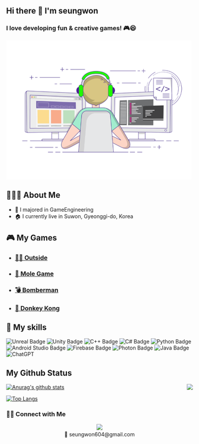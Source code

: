 <h2> Hi there 👋 I'm seungwon </h2>

<h3> I love developing fun & creative games! 🎮😆 </h3>

<img align="center" alt="GIF" src="https://raw.githubusercontent.com/devSouvik/devSouvik/master/gif3.gif" width="500"/>

## 👨🏻‍💻 About Me 

<!--
**SeungwWon-git/SeungWon** is a ✨ _special_ ✨ repository because its `README.md` (this file) appears on your GitHub profile.

Here are some ideas to get you started:

- 🔭 I’m currently working on ...
- 🌱 I’m currently learning ...
- 👯 I’m looking to collaborate on ...
- 🤔 I’m looking for help with ...
- 💬 Ask me about ...
- 📫 How to reach me: ...
- 😄 Pronouns: ...
- ⚡ Fun fact: ...
-->

- 🥇 I majored in GameEngineering
- 🏠 I currently live in Suwon, Gyeonggi-do, Korea


## 🎮 My Games
  * ### [**🧟‍♂️ Outside**](https://github.com/SeungWon-git/Outside/blob/main/JungSeungWon/README.md)
  * ### [**🔨 Mole Game**](https://github.com/SeungWon-git/Mole-Game/blob/main/README.md)
  * ### [**💣 Bomberman**](https://github.com/SeungWon-git/Bomberman_project/blob/main/README.md)
  * ### [**🦍 Donkey Kong**](https://github.com/SeungWon-git/Window-Programming/blob/main/README.md)

## 💫 My skills

![Unreal Badge](https://img.shields.io/badge/Unreal-0E1128?style=for-the-badge&logo=unrealengine&logoColor=white)
![Unity Badge](https://img.shields.io/badge/Unity-FFFFFF?style=for-the-badge&logo=unity&logoColor=black)
![C++ Badge](https://img.shields.io/badge/C++-5294E2?style=for-the-badge&logo=cplusplus&logoColor=white)
![C# Badge](https://custom-icon-badges.demolab.com/badge/C%23-F7DF1E?style=for-the-badge&logo=csharp&logoColor=black)
![Python Badge](https://img.shields.io/badge/Python-3776AB?style=for-the-badge&logo=python&logoColor=white)
![Android Studio Badge](https://img.shields.io/badge/Android_Studio-3DDC84?style=for-the-badge&logo=androidstudio&logoColor=white)
![Firebase Badge](https://img.shields.io/badge/Firebase-DD2C00?style=for-the-badge&logo=firebase&logoColor=white)
![Photon Badge](https://img.shields.io/badge/Photon-004480?style=for-the-badge&logo=photon&logoColor=white)
![Java Badge](https://custom-icon-badges.demolab.com/badge/Java-007396?style=for-the-badge&logo=java&logoColor=white)
![ChatGPT](https://img.shields.io/badge/chatGPT-74aa9c?style=for-the-badge&logo=openai&logoColor=white)

## My Github Status

<img align='right' src="http://mazassumnida.wtf/api/v2/generate_badge?boj=monkeyman604">

[![Anurag's github stats](https://github-readme-stats.vercel.app/api?username=SeungWon-git&show_icons=true&theme=tokyonight)](https://github.com/anuraghazra/github-readme-stats)

[![Top Langs](https://github-readme-stats.vercel.app/api/top-langs/?username=SeungWon-git&layout=compact)](https://github.com/anuraghazra/github-readme-stats)

<h3> 🤝🏻 Connect with Me </h3>

<p align="center">
  <a href="mailto:seungwon604@gmail.com" target="_blank" rel="noopener noreferrer">
    <img src="https://img.icons8.com/plasticine/100/000000/gmail.png" width="50" />
  </a>
  <br/>
  📧 seungwon604@gmail.com
</p>


